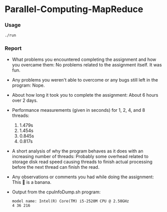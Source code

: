 # Parallel-Computing-MapReduce

### Usage

```sh
./run
```

### Report

- What problems you encountered completing the assignment and how you overcame them:
  No problems related to the assignment itself. It was fun.

- Any problems you weren't able to overcome or any bugs still left in the program:
  Nope.

- About how long it took you to complete the assignment:
  About 6 hours over 2 days.

- Performance measurements (given in seconds) for 1, 2, 4, and 8 threads:
  1. 1.479s
  2. 1.454s
  3. 0.845s
  4. 0.817s
- A short analysis of why the program behaves as it does with an increasing number of threads:
  Probably some overhead related to storage disk read speed causing threads to finish actual
  processing before the next thread can finish the read.
- Any observations or comments you had while doing the assignment:
  This :banana: is a banana.

- Output from the cpuInfoDump.sh program:
  ```
  model name: Intel(R) Core(TM) i5-2520M CPU @ 2.50GHz
  4 36 216
  ```

